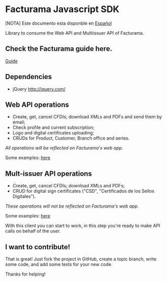 # Facturama Javascript SDK

[NOTA] Este documento esta disponble en [Español]

Library to consume the Web API and Multiissuer API of Facturama.

## Check the Facturama guide here.

[Guide](https://apisandbox.facturama.mx/guias)

## Dependencies

* jQuery http://jquery.com/

## Web API operations

- Create, get, cancel CFDIs; download XMLs and PDFs and send them by email;
- Check profile and current subscription;
- Logo and digital certificates uploading;
- CRUDs for Product, Customer, Branch office and series.

*All operations will be reflected on Facturama's web app.*

Some examples: [here](https://github.com/Facturama/facturama-javascript-sdk/wiki/API-Web)

## Mult-issuer API operations

- Create, get, cancel CFDIs; download XMLs and PDFs;
- CRUD for digital sign certificates ("CSD", "Certificados de los Sellos Digitales").

*These operations will not be reflected on Facturama's web app.*

Some examples: [here](https://github.com/Facturama/facturama-javascript-sdk/wiki/API-MultiEmisor)

With this client you can start to work, in this step you're ready to make API calls on behalf of the user.

## I want to contribute!
That is great! Just fork the project in GitHub, create a topic branch, write some code, and add some tests for your new code.

Thanks for helping!

[Español]: ./README.md
